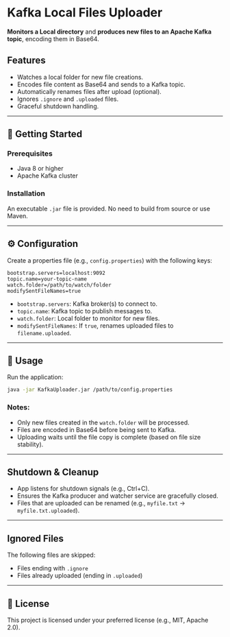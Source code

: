 
# Kafka Local Files Uploader

**Monitors a Local directory** and **produces new files to an Apache Kafka topic**, encoding them in Base64.

## Features

- Watches a local folder for new file creations.
- Encodes file content as Base64 and sends to a Kafka topic.
- Automatically renames files after upload (optional).
- Ignores `.ignore` and `.uploaded` files.
- Graceful shutdown handling.

---

## 🚀 Getting Started

### Prerequisites

- Java 8 or higher
- Apache Kafka cluster

### Installation

An executable `.jar` file is provided. No need to build from source or use Maven.

---

## ⚙️ Configuration

Create a properties file (e.g., `config.properties`) with the following keys:

```properties
bootstrap.servers=localhost:9092
topic.name=your-topic-name
watch.folder=/path/to/watch/folder
modifySentFileNames=true
```

- `bootstrap.servers`: Kafka broker(s) to connect to.
- `topic.name`: Kafka topic to publish messages to.
- `watch.folder`: Local folder to monitor for new files.
- `modifySentFileNames`: If `true`, renames uploaded files to `filename.uploaded`.

---

## 🏁 Usage

Run the application:

```bash
java -jar KafkaUploader.jar /path/to/config.properties
```

### Notes:
- Only new files created in the `watch.folder` will be processed.
- Files are encoded in Base64 before being sent to Kafka.
- Uploading waits until the file copy is complete (based on file size stability).

---

##  Shutdown & Cleanup

- App listens for shutdown signals (e.g., Ctrl+C).
- Ensures the Kafka producer and watcher service are gracefully closed.
- Files that are uploaded can be renamed (e.g., `myfile.txt` → `myfile.txt.uploaded`).

---

##  Ignored Files

The following files are skipped:

- Files ending with `.ignore`
- Files already uploaded (ending in `.uploaded`)

---

## 📄 License

This project is licensed under your preferred license (e.g., MIT, Apache 2.0).
